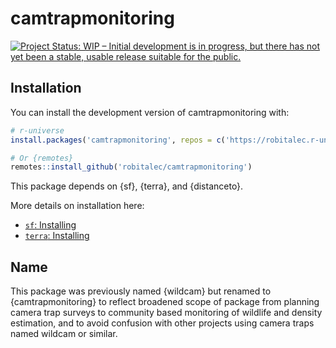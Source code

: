 
<!-- README.md is generated from README.Rmd. Please edit that file -->

# camtrapmonitoring

[![Project Status: WIP – Initial development is in progress, but there
has not yet been a stable, usable release suitable for the
public.](https://www.repostatus.org/badges/latest/wip.svg)](https://www.repostatus.org/#wip)

## Installation

You can install the development version of camtrapmonitoring with:

``` r
# r-universe
install.packages('camtrapmonitoring', repos = c('https://robitalec.r-universe.dev', 'https://cloud.r-project.org'))

# Or {remotes}
remotes::install_github('robitalec/camtrapmonitoring')
```

This package depends on {sf}, {terra}, and {distanceto}.

More details on installation here:

- [`sf`: Installing](https://r-spatial.github.io/sf/#installing)
- [`terra`: Installing](https://rspatial.github.io/terra/#installation)

## Name

This package was previously named {wildcam} but renamed to
{camtrapmonitoring} to reflect broadened scope of package from planning
camera trap surveys to community based monitoring of wildlife and
density estimation, and to avoid confusion with other projects using
camera traps named wildcam or similar.
